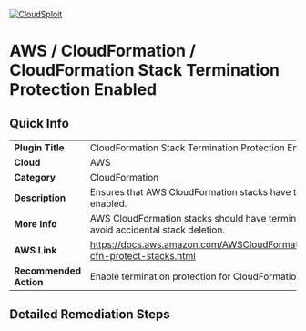 [![CloudSploit](https://cloudsploit.com/img/logo-new-big-text-100.png "CloudSploit")](https://cloudsploit.com)
# AWS / CloudFormation / CloudFormation Stack Termination Protection Enabled
## Quick Info
| | |
|-|-|
| **Plugin Title** | CloudFormation Stack Termination Protection Enabled |
| **Cloud** | AWS |
| **Category** | CloudFormation |
| **Description** | Ensures that AWS CloudFormation stacks have termination protection enabled. |
| **More Info** | AWS CloudFormation stacks should have termination protection enabled to avoid accidental stack deletion. |
| **AWS Link** | https://docs.aws.amazon.com/AWSCloudFormation/latest/UserGuide/using-cfn-protect-stacks.html |
| **Recommended Action** | Enable termination protection for CloudFormation stack |
## Detailed Remediation Steps